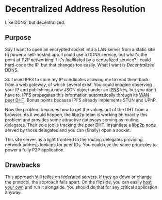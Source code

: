 # Decentralized Address Resolution
Like DDNS, but decentralized.

## Purpose
Say I want to open an encrypted socket into a LAN server from a static site to power a self-hosted app. I could use a DDNS service, but what's the point of P2P networking if it's facilitated by a centralized service? I could hard-code the IP, but that changes too easily. What I want is _Decentralized_ DDNS.

So I used IPFS to store my IP candidates allowing me to read them back from a web gateway, of which several exist. You could imagine observing your IP and publishing a new JSON object under an [IPNS](https://docs.ipfs.io/concepts/ipns/) key, but you don't have to. IPFS propagates this information automatically through its [WAN peer DHT](https://docs.ipfs.io/concepts/dht/). Bonus points because IPFS already implements STUN and UPnP.

Now the problem becomes how to get the values out of the DHT from a browser. As it would happen, the libp2p team is working on exactly this problem and provides some attractive gateways serving as routing delegates. Their sole job is tracking the peer DHT. Instantiate a [libp2p](https://libp2p.io) node served by those delegates and you can (finally) open a socket.

This site serves as a light frontend to the routing delegates providing network address lookups for peer IDs. You could use the same principles to power a fully P2P application.

## Drawbacks
This approach still relies on federated servers. If they go down or change the protocol, the approach falls apart. On the flipside, you can easily [host your own](https://github.com/libp2p/js-libp2p-delegated-peer-routing) and run it alongside. You should do that for any critical application anyway.
